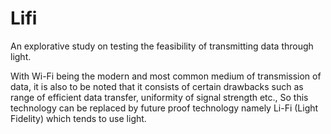 # Lifi
An explorative study on testing the feasibility of transmitting data through light.

With Wi-Fi being the  modern and most common medium of transmission of data, it is also to be noted that it consists of  certain drawbacks such as  range of efficient data transfer, uniformity of signal strength etc., So this technology can be replaced by future proof technology namely Li-Fi (Light Fidelity) which tends to use light.


